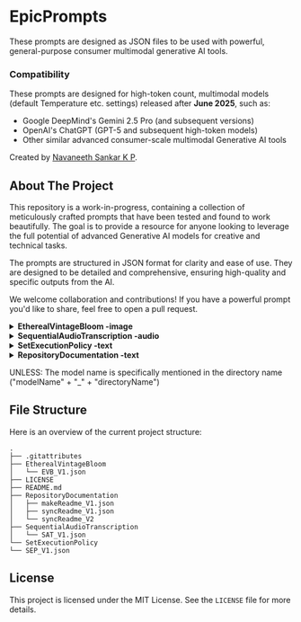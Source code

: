 # EpicPrompts

These prompts are designed as JSON files to be used with powerful, general-purpose consumer multimodal generative AI tools.

### Compatibility

These prompts are designed for high-token count, multimodal models (default Temperature etc. settings) released after **June 2025**, such as:
* Google DeepMind's Gemini 2.5 Pro (and subsequent versions)
* OpenAI's ChatGPT (GPT-5 and subsequent high-token models)
* Other similar advanced consumer-scale multimodal Generative AI tools

Created by [Navaneeth Sankar K P](https://www.linkedin.com/in/navaneeth-sankar-k-p).

## About The Project

This repository is a work-in-progress, containing a collection of meticulously crafted prompts that have been tested and found to work beautifully. The goal is to provide a resource for anyone looking to leverage the full potential of advanced Generative AI models for creative and technical tasks.

The prompts are structured in JSON format for clarity and ease of use. They are designed to be detailed and comprehensive, ensuring high-quality and specific outputs from the AI.

We welcome collaboration and contributions! If you have a powerful prompt you'd like to share, feel free to open a pull request.

<details>
<summary><b>EtherealVintageBloom -image</b></summary>

A prompt for generating and analyzing images with a specific photographic style.

**When to use:**
To generate an image with an ethereal, vintage, and cinematic feel.

**What to provide:**
* A brief description of the image + the JSON prompt.

[Access Folder](./EtherealVintageBloom/)

*OutputExample: Gemini 2.5 Flash Image Preview (Google Nano Banana)*

<img width="1024" height="1024" alt="Preview" src="https://res.cloudinary.com/dporqrc5z/image/upload/v1757923505/download_poxdzo.png" />

---
</details>

<details>
<summary><b>SequentialAudioTranscription -audio</b></summary>

A prompt for transcribing a collection of audio files sequentially and extracting metadata.

**When to use:**
* When you have multiple audio files to transcribe and want to extract information like speaker's name, gender, and age.

**What to upload:**
* A collection of audio files.

[Access Folder](./SequentialAudioTranscription/)
</details>

<details>
<summary><b>SetExecutionPolicy -text</b></summary>

A meta-instruction prompt to set the execution policy for a large-scale task.

**When to use:**
* Before a complex, multi-step task to ensure the AI prioritizes quality and accuracy over speed.

[Access Folder](./SetExecutionPolicy/)
</details>

<details>
<summary><b>RepositoryDocumentation -text</b></summary>

A prompt to generate documentation for a code repository.

**When to use:**
* To automatically generate a `README.md` and `LICENSE` file for your repository based on its content.

[Access Folder](./RepositoryDocumentation/)
</details>


UNLESS: The model name is specifically mentioned in the directory name ("modelName" + "_" + "directoryName")

## File Structure

Here is an overview of the current project structure:
````
.
├── .gitattributes
├── EtherealVintageBloom
│   └── EVB_V1.json
├── LICENSE
├── README.md
├── RepositoryDocumentation
│   ├── makeReadme_V1.json
│   ├── syncReadme_V1.json
│   └── syncReadme_V2
├── SequentialAudioTranscription
│   └── SAT_V1.json
└── SetExecutionPolicy
└── SEP_V1.json
````

## License

This project is licensed under the MIT License. See the `LICENSE` file for more details.

